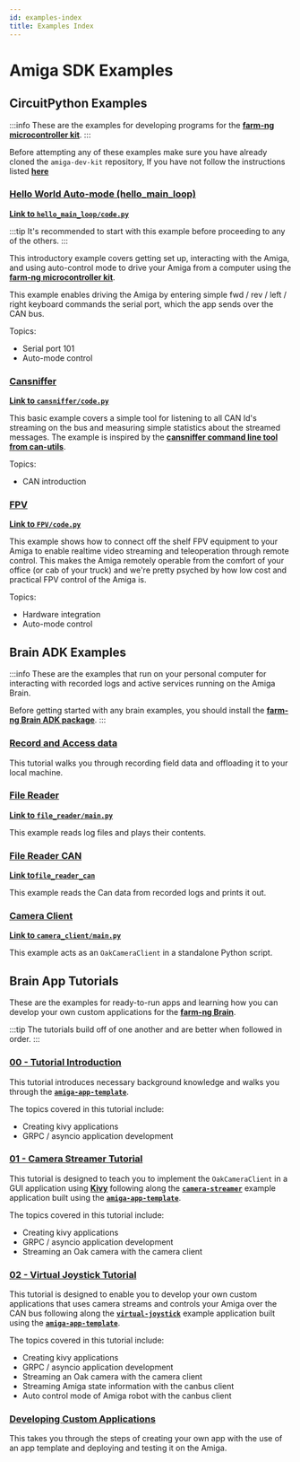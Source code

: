 ```yaml
---
id: examples-index
title: Examples Index
---
```


# Amiga SDK Examples

## CircuitPython Examples

:::info
These are the examples for developing programs for the [**farm-ng microcontroller kit**](../mcu_kit/).
:::

Before attempting any of these examples make sure you have already cloned the `amiga-dev-kit` repository, If you have not follow the instructions listed [**here**](/docs/contribute/website.mdx)

### [Hello World Auto-mode (hello_main_loop)](./hello_main_loop/)

[**Link to `hello_main_loop/code.py`**](https://github.com/farm-ng/amiga-dev-kit/blob/main/circuitpy/examples/hello_main_loop/code.py)

:::tip
It's recommended to start with this example before proceeding to any of the others.
:::

This introductory example covers getting set up, interacting with the Amiga, and
using auto-control mode to drive your Amiga from a computer
using the [**farm-ng microcontroller kit**](https://farm-ng.com/products/microcontroller-kit).

This example enables driving the Amiga by entering simple fwd / rev / left / right keyboard commands the serial port, which the app sends over the CAN bus.

Topics:

- Serial port 101
- Auto-mode control


### [Cansniffer](./cansniffer/)

[**Link to `cansniffer/code.py`**](https://github.com/farm-ng/amiga-dev-kit/blob/main/circuitpy/examples/cansniffer/code.py)

This basic example covers a simple tool for listening to all CAN Id's streaming on the bus
and measuring simple statistics about the streamed messages.
The example is inspired by the
[**cansniffer command line tool from can-utils**](https://manpages.debian.org/testing/can-utils/cansniffer.1.en.html).

Topics:

- CAN introduction

### [FPV](./FPV/)

[**Link to `FPV/code.py`**](https://github.com/farm-ng/amiga-dev-kit/blob/main/circuitpy/examples/FPV/code.py)

This example shows how to connect off the shelf FPV equipment to your Amiga to enable realtime video streaming and teleoperation through remote control.  This makes the Amiga remotely operable from the comfort of your office (or cab of your truck) and we're pretty psyched by how low cost and practical FPV control of the Amiga is.

Topics:

- Hardware integration
- Auto-mode control

## Brain ADK Examples

:::info
These are the examples that run on your personal computer for interacting with recorded logs and active services running on the Amiga Brain.

Before getting started with any brain examples, you should install the [**farm-ng Brain ADK package**](/docs/brain/brain-install).
:::

### [Record and Access data](/docs/examples/import_log_file/README.md)
This tutorial walks you through recording field data and offloading it to your local machine.

### [File Reader](/docs/examples/file_reader/README.md)

[**Link to `file_reader/main.py`**](https://github.com/farm-ng/farm-ng-amiga/tree/main/py/examples/file_reader/main.py)

This example reads log files and plays their contents.

### [File Reader CAN](/docs/examples/file_reader_can/README.md)
[**Link to`file_reader_can`**](https://github.com/farm-ng/farm-ng-amiga/tree/main/py/examples/file_reader_can)

This example reads the Can data from recorded logs and prints it out.


### [Camera Client](./camera_client/README.md)

[**Link to `camera_client/main.py`**](https://github.com/farm-ng/farm-ng-amiga/blob/main/py/examples/camera_client/main.py)

This example acts as an `OakCameraClient` in a standalone Python script.

## Brain App Tutorials

These are the examples for ready-to-run apps and learning how you can develop your own custom applications for the [**farm-ng Brain**](/docs/brain/).

:::tip
The tutorials build off of one another and are better when followed in order.
:::

### [00 - Tutorial Introduction](/docs/tutorials/introduction/tutorial-introduction)


This tutorial introduces necessary background knowledge and walks you through the [**`amiga-app-template`**](https://github.com/farm-ng/amiga-app-template).

The topics covered in this tutorial include:
- Creating kivy applications
- GRPC / asyncio application development

### [01 - Camera Streamer Tutorial](/docs/tutorials/camera_streamer/camera-streamer-overview)

This tutorial is designed to teach you to implement the `OakCameraClient` in a GUI application using [**Kivy**](https://kivy.org/) following along the [**`camera-streamer`**](https://github.com/farm-ng/camera-streamer) example application built using the [**`amiga-app-template`**](https://github.com/farm-ng/amiga-app-template).

The topics covered in this tutorial include:
- Creating kivy applications
- GRPC / asyncio application development
- Streaming an Oak camera with the camera client

### [02 - Virtual Joystick Tutorial](/docs/tutorials/virtual_joystick/virtual-joystick-overview)

This tutorial is designed to enable you to develop your own custom applications that uses camera streams and controls your Amiga over the CAN bus following along the [**`virtual-joystick`**](https://github.com/farm-ng/virtual-joystick) example application built using the [**`amiga-app-template`**](https://github.com/farm-ng/amiga-app-template).

The topics covered in this tutorial include:
- Creating kivy applications
- GRPC / asyncio application development
- Streaming an Oak camera with the camera client
- Streaming Amiga state information with the canbus client
- Auto control mode of Amiga robot with the canbus client


### [Developing Custom Applications](/docs/brain/custom-applications.mdx)

This takes you through the steps of creating your own app with the use of an app template and deploying and testing it on the Amiga.
